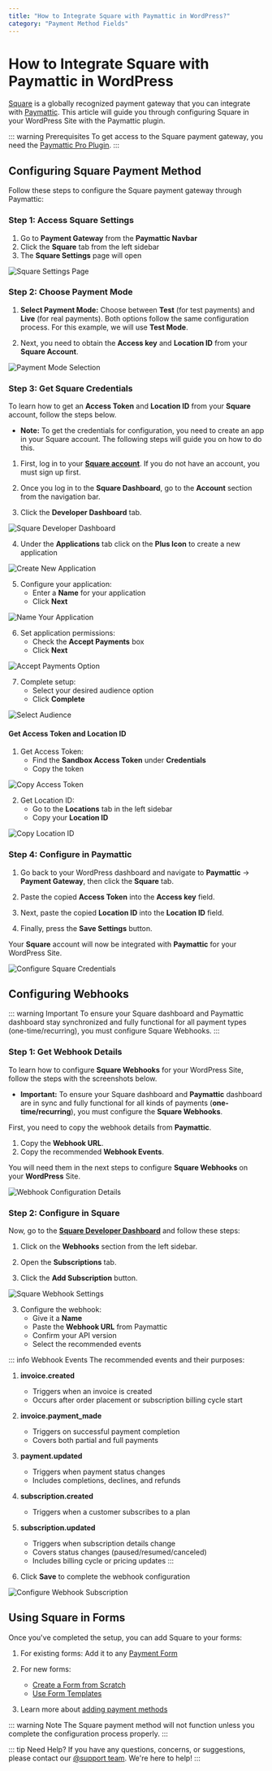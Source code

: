 ```yaml
---
title: "How to Integrate Square with Paymattic in WordPress?"
category: "Payment Method Fields"
---
```

# How to Integrate Square with Paymattic in WordPress

[Square](https://squareup.com/us/en) is a globally recognized payment gateway that you can integrate with [Paymattic](https://paymattic.com/). This article will guide you through configuring Square in your WordPress Site with the Paymattic plugin.

::: warning Prerequisites
To get access to the Square payment gateway, you need the [Paymattic Pro Plugin](https://paymattic.com/pricing/).
:::

## Configuring Square Payment Method

Follow these steps to configure the Square payment gateway through Paymattic:

### Step 1: Access Square Settings

1. Go to **Payment Gateway** from the **Paymattic Navbar**
2. Click the **Square** tab from the left sidebar
3. The **Square Settings** page will open

![Square Settings Page](/images/payment-method-fields/how-to-integrate-square-with-paymattic-in-wordpress/Square-Payment-Gateway-Paymattic-scaled.webp)

### Step 2: Choose Payment Mode

1.  **Select Payment Mode:** Choose between **Test** (for test payments) and **Live** (for real payments). Both options follow the same configuration process. For this example, we will use **Test Mode**.

2.  Next, you need to obtain the **Access key** and **Location ID** from your **Square Account**.

![Payment Mode Selection](/images/payment-method-fields/how-to-integrate-square-with-paymattic-in-wordpress/Payment-Mode-Access-key-Location-ID.webp)

### Step 3: Get Square Credentials

To learn how to get an **Access Token** and **Location ID** from your **Square** account, follow the steps below.

* **Note:** To get the credentials for configuration, you need to create an app in your Square account. The following steps will guide you on how to do this.

1.  First, log in to your [**Square account**](https://app.squareup.com/login). If you do not have an account, you must sign up first.

2.  Once you log in to the **Square Dashboard**, go to the **Account** section from the navigation bar.

3.  Click the **Developer Dashboard** tab.

![Square Developer Dashboard](/images/payment-method-fields/how-to-integrate-square-with-paymattic-in-wordpress/Account-Developer-Dashboard-scaled.webp)

4. Under the **Applications** tab click on the **Plus Icon** to create a new application

![Create New Application](/images/payment-method-fields/how-to-integrate-square-with-paymattic-in-wordpress/Plus-icon-under-Applications-scaled.webp)

5. Configure your application:
   - Enter a **Name** for your application
   - Click **Next**

![Name Your Application](/images/payment-method-fields/how-to-integrate-square-with-paymattic-in-wordpress/Name-your-application-scaled.webp)

6. Set application permissions:
   - Check the **Accept Payments** box
   - Click **Next**

![Accept Payments Option](/images/payment-method-fields/how-to-integrate-square-with-paymattic-in-wordpress/Accept-Payments-option-scaled.webp)

7. Complete setup:
   - Select your desired audience option
   - Click **Complete**

![Select Audience](/images/payment-method-fields/how-to-integrate-square-with-paymattic-in-wordpress/Myself-option-scaled.webp)

#### Get Access Token and Location ID

1. Get Access Token:
   - Find the **Sandbox Access Token** under **Credentials**
   - Copy the token

![Copy Access Token](/images/payment-method-fields/how-to-integrate-square-with-paymattic-in-wordpress/Copy-the-Access-Token--scaled.webp)

2. Get Location ID:
   - Go to the **Locations** tab in the left sidebar
   - Copy your **Location ID**

![Copy Location ID](/images/payment-method-fields/how-to-integrate-square-with-paymattic-in-wordpress/Copy-the-Location-ID-scaled.webp)

### Step 4: Configure in Paymattic

1.  Go back to your WordPress dashboard and navigate to **Paymattic** → **Payment Gateway**, then click the **Square** tab.

2.  Paste the copied **Access Token** into the **Access key** field.

3.  Next, paste the copied **Location ID** into the **Location ID** field.

4.  Finally, press the **Save Settings** button.

Your **Square** account will now be integrated with **Paymattic** for your WordPress Site.

![Configure Square Credentials](/images/payment-method-fields/how-to-integrate-square-with-paymattic-in-wordpress/Paste-the-Access-token-Location-ID-scaled.webp)

## Configuring Webhooks

::: warning Important
To ensure your Square dashboard and Paymattic dashboard stay synchronized and fully functional for all payment types (one-time/recurring), you must configure Square Webhooks.
:::

### Step 1: Get Webhook Details

To learn how to configure **Square Webhooks** for your WordPress Site, follow the steps with the screenshots below.

* **Important:** To ensure your Square dashboard and **Paymattic** dashboard are in sync and fully functional for all kinds of payments (**one-time/recurring**), you must configure the **Square Webhooks**.

First, you need to copy the webhook details from **Paymattic**.

1.  Copy the **Webhook URL**.
2.  Copy the recommended **Webhook Events**.

You will need them in the next steps to configure **Square Webhooks** on your **WordPress** Site.

![Webhook Configuration Details](/images/payment-method-fields/how-to-integrate-square-with-paymattic-in-wordpress/Webhook-URL-and-Events.webp)

### Step 2: Configure in Square

Now, go to the [**Square Developer Dashboard**](https://squareup.com/login?app=developer&return_to=https://developer.squareup.com/) and follow these steps:

1.  Click on the **Webhooks** section from the left sidebar.

2.  Open the **Subscriptions** tab.

3.  Click the **Add Subscription** button.

![Square Webhook Settings](/images/payment-method-fields/how-to-integrate-square-with-paymattic-in-wordpress/Webhooks-Subscriptions-Add-Subscriptions-scaled.webp)

3. Configure the webhook:
   - Give it a **Name**
   - Paste the **Webhook URL** from Paymattic
   - Confirm your API version
   - Select the recommended events

::: info Webhook Events
The recommended events and their purposes:

1. **invoice.created**
   - Triggers when an invoice is created
   - Occurs after order placement or subscription billing cycle start

2. **invoice.payment_made**
   - Triggers on successful payment completion
   - Covers both partial and full payments

3. **payment.updated**
   - Triggers when payment status changes
   - Includes completions, declines, and refunds

4. **subscription.created**
   - Triggers when a customer subscribes to a plan

5. **subscription.updated**
   - Triggers when subscription details change
   - Covers status changes (paused/resumed/canceled)
   - Includes billing cycle or pricing updates
:::

4. Click **Save** to complete the webhook configuration

![Configure Webhook Subscription](/images/payment-method-fields/how-to-integrate-square-with-paymattic-in-wordpress/Add-a-webhook-subscription-page.webp)

## Using Square in Forms

Once you've completed the setup, you can add Square to your forms:

1. For existing forms: Add it to any [Payment Form](/payment-method-fields/how-to-create-your-first-payment-form-in-a-minute-and-accept-payments-with-paymattic)

2. For new forms:
   - [Create a Form from Scratch](/form-editor/how-to-create-a-form-from-scratch-with-paymattic)
   - [Use Form Templates](/form-editor/simple-form-templates)

3. Learn more about [adding payment methods](/payment-method-fields/how-to-use-the-payment-method-fields-section)

::: warning Note
The Square payment method will not function unless you complete the configuration process properly.
:::

::: tip Need Help?
If you have any questions, concerns, or suggestions, please contact our [@support team](https://wpmanageninja.com/support-tickets/). We're here to help!
:::
